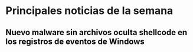# Principales noticias de la semana 

## <span style="color:black">Nuevo malware sin archivos oculta shellcode en los registros de eventos de Windows</span>
